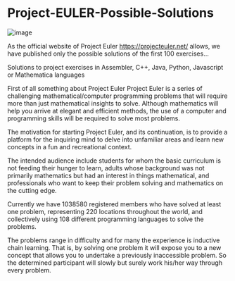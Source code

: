 # Project-EULER-Possible-Solutions
![image](https://user-images.githubusercontent.com/61479363/235342352-156144cd-6711-4640-8aa1-08c9e908ae72.png)

As the official website of Project Euler https://projecteuler.net/ allows, we have published only the possible solutions of the first 100 exercises...

Solutions to project exercises in Assembler, C++, Java, Python, Javascript or Mathematica languages

First of all something about Project Euler
Project Euler is a series of challenging mathematical/computer programming problems that will require more than just mathematical insights to solve. 
Although mathematics will help you arrive at elegant and efficient methods, the use of a computer and programming skills will be required to solve most problems.

The motivation for starting Project Euler, and its continuation, is to provide a platform for the inquiring mind to delve into unfamiliar areas 
and learn new concepts in a fun and recreational context.

The intended audience include students for whom the basic curriculum is not feeding their hunger to learn, adults whose background was not primarily mathematics 
but had an interest in things mathematical, and professionals who want to keep their problem solving and mathematics on the cutting edge.

Currently we have 1038580 registered members who have solved at least one problem, representing 220 locations throughout the world, and collectively using 108 
different programming languages to solve the problems.

The problems range in difficulty and for many the experience is inductive chain learning. That is, by solving one problem it will expose you to a new concept 
that allows you to undertake a previously inaccessible problem. So the determined participant will slowly but surely work his/her way through every problem.
